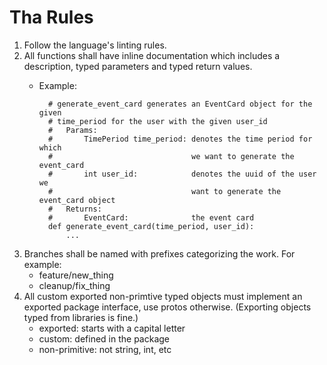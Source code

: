 # Tha Rules

1. Follow the language's linting rules.
2. All functions shall have inline documentation which includes a description, typed parameters and typed return values.
    - Example:
            
            # generate_event_card generates an EventCard object for the given
            # time_period for the user with the given user_id
            #   Params:
            #       TimePeriod time_period: denotes the time period for which
            #                               we want to generate the event_card
            #       int user_id:            denotes the uuid of the user we 
            #                               want to generate the event_card object
            #   Returns:
            #       EventCard:              the event card
            def generate_event_card(time_period, user_id):
                ...
3. Branches shall be named with prefixes categorizing the work. For example:
    * feature/new_thing
    * cleanup/fix_thing
4. All custom exported non-primtive typed objects must implement an exported package interface, use protos otherwise. (Exporting objects typed from libraries is fine.)
    * exported: starts with a capital letter
    * custom: defined in the package
    * non-primitive: not string, int, etc
